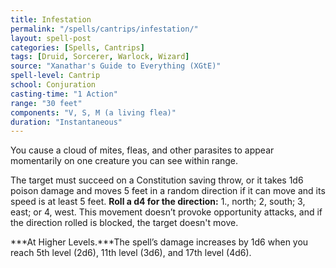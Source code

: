 ```yaml
---
title: Infestation
permalink: "/spells/cantrips/infestation/"
layout: spell-post
categories: [Spells, Cantrips]
tags: [Druid, Sorcerer, Warlock, Wizard]
source: "Xanathar's Guide to Everything (XGtE)"
spell-level: Cantrip
school: Conjuration
casting-time: "1 Action"
range: "30 feet"
components: "V, S, M (a living flea)"
duration: "Instantaneous"
---
```


You cause a cloud of mites, fleas, and other parasites to appear momentarily on one creature you can see within range. 

The target must succeed on a Constitution saving throw, or it takes 1d6 poison damage and moves 5 feet in a random direction if it can move and its speed is at least 5 feet. **Roll a d4 for the direction:** 1., north; 2, south; 3, east; or 4, west. This movement doesn’t provoke opportunity attacks, and if the direction rolled is blocked, the target doesn't move.

***At Higher Levels.***The spell’s damage increases by 1d6 when you reach 5th level (2d6), 11th level (3d6), and 17th level (4d6). 